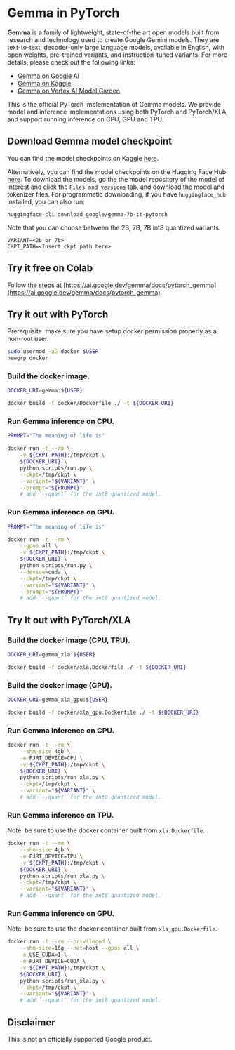 # Gemma in PyTorch

**Gemma** is a family of lightweight, state-of-the art open models built from research and technology used to create Google Gemini models. They are text-to-text, decoder-only large language models, available in English, with open weights, pre-trained variants, and instruction-tuned variants. For more details, please check out the following links:

 * [Gemma on Google AI](https://ai.google.dev/gemma)
 * [Gemma on Kaggle](https://www.kaggle.com/models/google/gemma)
 * [Gemma on Vertex AI Model Garden](https://console.cloud.google.com/vertex-ai/publishers/google/model-garden/335)

This is the official PyTorch implementation of Gemma models. We provide model and inference implementations using both PyTorch and PyTorch/XLA, and support running inference on CPU, GPU and TPU. 

## Download Gemma model checkpoint

You can find the model checkpoints on Kaggle
[here](https://www.kaggle.com/models/google/gemma/frameworks/pyTorch).

Alternatively, you can find the model checkpoints on the Hugging Face Hub [here](https://huggingface.co/models?other=gemma_torch). To download the models, go the the model repository of the model of interest and click the `Files and versions` tab, and download the model and tokenizer files. For  programmatic downloading, if you have `huggingface_hub`
installed, you can also run:

```
huggingface-cli download google/gemma-7b-it-pytorch
``` 

Note that you can choose between the 2B, 7B, 7B int8 quantized variants.

```
VARIANT=<2b or 7b>
CKPT_PATH=<Insert ckpt path here>
```

## Try it free on Colab

Follow the steps at
[https://ai.google.dev/gemma/docs/pytorch_gemma](https://ai.google.dev/gemma/docs/pytorch_gemma).

## Try it out with PyTorch

Prerequisite: make sure you have setup docker permission properly as a non-root user.

```bash
sudo usermod -aG docker $USER
newgrp docker
```

### Build the docker image.

```bash
DOCKER_URI=gemma:${USER}

docker build -f docker/Dockerfile ./ -t ${DOCKER_URI}
```

### Run Gemma inference on CPU.

```bash
PROMPT="The meaning of life is"

docker run -t --rm \
    -v ${CKPT_PATH}:/tmp/ckpt \
    ${DOCKER_URI} \
    python scripts/run.py \
    --ckpt=/tmp/ckpt \
    --variant="${VARIANT}" \
    --prompt="${PROMPT}"
    # add `--quant` for the int8 quantized model.
```

### Run Gemma inference on GPU.

```bash
PROMPT="The meaning of life is"

docker run -t --rm \
    --gpus all \
    -v ${CKPT_PATH}:/tmp/ckpt \
    ${DOCKER_URI} \
    python scripts/run.py \
    --device=cuda \
    --ckpt=/tmp/ckpt \
    --variant="${VARIANT}" \
    --prompt="${PROMPT}"
    # add `--quant` for the int8 quantized model.
```

## Try It out with PyTorch/XLA

### Build the docker image (CPU, TPU).

```bash
DOCKER_URI=gemma_xla:${USER}

docker build -f docker/xla.Dockerfile ./ -t ${DOCKER_URI}
```

### Build the docker image (GPU).

```bash
DOCKER_URI=gemma_xla_gpu:${USER}

docker build -f docker/xla_gpu.Dockerfile ./ -t ${DOCKER_URI}
```

### Run Gemma inference on CPU.

```bash
docker run -t --rm \
    --shm-size 4gb \
    -e PJRT_DEVICE=CPU \
    -v ${CKPT_PATH}:/tmp/ckpt \
    ${DOCKER_URI} \
    python scripts/run_xla.py \
    --ckpt=/tmp/ckpt \
    --variant="${VARIANT}" \
    # add `--quant` for the int8 quantized model.
```

### Run Gemma inference on TPU.

Note: be sure to use the docker container built from `xla.Dockerfile`.

```bash
docker run -t --rm \
    --shm-size 4gb \
    -e PJRT_DEVICE=TPU \
    -v ${CKPT_PATH}:/tmp/ckpt \
    ${DOCKER_URI} \
    python scripts/run_xla.py \
    --ckpt=/tmp/ckpt \
    --variant="${VARIANT}" \
    # add `--quant` for the int8 quantized model.
```

### Run Gemma inference on GPU.

Note: be sure to use the docker container built from `xla_gpu.Dockerfile`.

```bash
docker run -t --rm --privileged \
    --shm-size=16g --net=host --gpus all \
    -e USE_CUDA=1 \
    -e PJRT_DEVICE=CUDA \
    -v ${CKPT_PATH}:/tmp/ckpt \
    ${DOCKER_URI} \
    python scripts/run_xla.py \
    --ckpt=/tmp/ckpt \
    --variant="${VARIANT}" \
    # add `--quant` for the int8 quantized model.
```

## Disclaimer

This is not an officially supported Google product.
